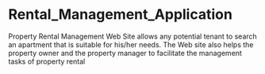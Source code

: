 # Rental_Management_Application

Property Rental Management Web Site allows any potential tenant to search an apartment that is suitable for his/her needs. The Web site also helps the property owner and the property manager to facilitate the management tasks of property rental
